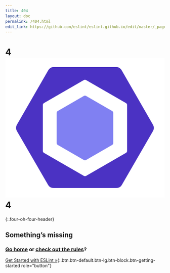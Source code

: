 ```yaml
---
title: 404
layout: doc
permalink: /404.html
edit_link: https://github.com/eslint/eslint.github.io/edit/master/_pages/404.md
---
```


# 4![0](/assets/img/logo.svg)4
{:.four-oh-four-header}
## Something’s missing
### [Go home](/) or [check out the rules](/docs/rules)?
[Get Started with ESLint »](/docs/user-guide/getting-started){:.btn.btn-default.btn-lg.btn-block.btn-getting-started role="button"}
